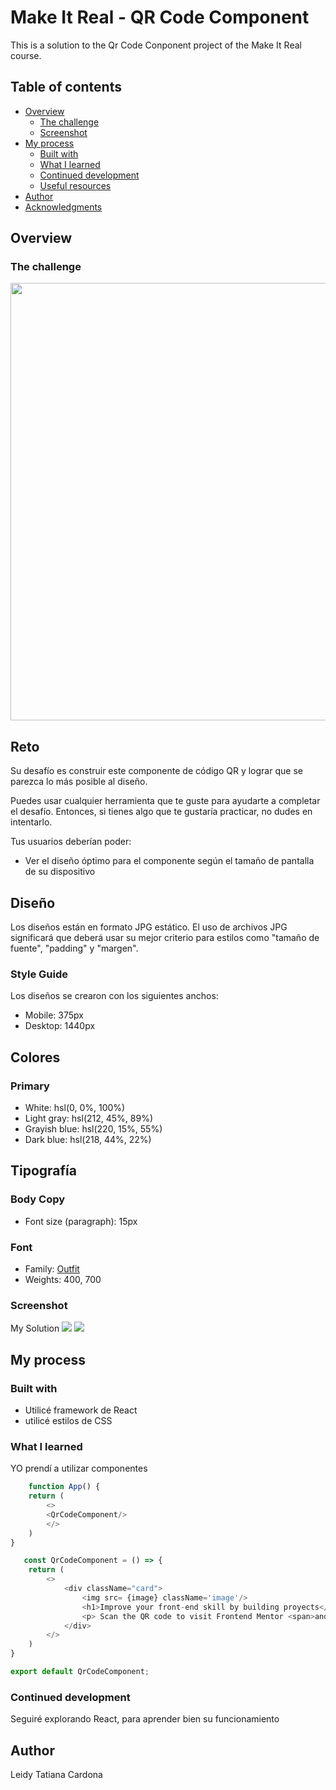 # Make It Real - QR Code Component

This is a solution to the  Qr Code Conponent project of the Make It Real course.

## Table of contents

- [Overview](#overview)
  - [The challenge](#the-challenge)
  - [Screenshot](#screenshot)
- [My process](#my-process)
  - [Built with](#built-with)
  - [What I learned](#what-i-learned)
  - [Continued development](#continued-development)
  - [Useful resources](#useful-resources)
- [Author](#author)
- [Acknowledgments](#acknowledgments)


## Overview

### The challenge

<img src="./public/desktop-preview.jpg" width="700">

## Reto

Su desafío es construir este componente de código QR y lograr que se parezca lo más posible al diseño.

Puedes usar cualquier herramienta que te guste para ayudarte a completar el desafío. Entonces, si tienes algo que te gustaría practicar, no dudes en intentarlo.

Tus usuarios deberían poder:

- Ver el diseño óptimo para el componente según el tamaño de pantalla de su dispositivo

## Diseño

Los diseños están en formato JPG estático. El uso de archivos JPG significará que deberá usar su mejor criterio para estilos como "tamaño de fuente", "padding" y "margen".

### Style Guide

Los diseños se crearon con los siguientes anchos:

- Mobile: 375px
- Desktop: 1440px

## Colores

### Primary

- White: hsl(0, 0%, 100%)
- Light gray: hsl(212, 45%, 89%)
- Grayish blue: hsl(220, 15%, 55%)
- Dark blue: hsl(218, 44%, 22%)

## Tipografía

### Body Copy

- Font size (paragraph): 15px

### Font

- Family: [Outfit](https://fonts.google.com/specimen/Outfit)
- Weights: 400, 700

### Screenshot
 My Solution
![](./public/cap1.jpeg)
![](./public/cap2.jpeg)



## My process

### Built with

- Utilicé framework de React
- utilicé estilos de CSS

### What I learned

YO prendí a utilizar componentes

```javascript
    function App() {
    return (
        <>
        <QrCodeComponent/>
        </>
    )
}

```
```javascript
   const QrCodeComponent = () => {
    return (
        <>
            <div className="card">
                <img src= {image} className='image'/>
                <h1>Improve your front-end skill by building proyects</h1>
                <p> Scan the QR code to visit Frontend Mentor <span>and take your coding skills to</span>  <span>the next level</span></p>
            </div>
        </>
    )
}

export default QrCodeComponent;


```




### Continued development

Seguiré  explorando React, para aprender bien su funcionamiento

## Author

Leidy Tatiana Cardona
